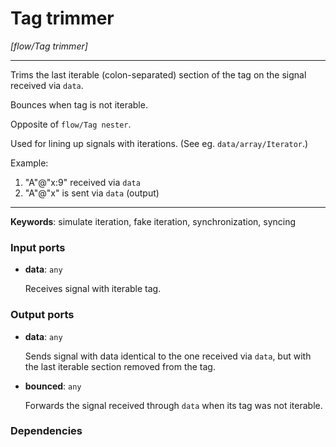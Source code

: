 # Tag trimmer

_[flow/Tag trimmer]_

---

Trims the last iterable (colon-separated) section of the tag on the signal received via `data`.  
  
Bounces when tag is not iterable.  
  
Opposite of `flow/Tag nester`.  
  
Used for lining up signals with iterations. (See eg. `data/array/Iterator`.)  
  
Example:  
1. "A"@"x:9" received via `data`  
2. "A"@"x" is sent via `data` (output)  

---

__Keywords__: simulate iteration, fake iteration, synchronization, syncing

### Input ports

* __data__: ` any `


    Receives signal with iterable tag.  

### Output ports

* __data__: ` any `


    Sends signal with data identical to the one received via `data`, but with the last iterable section removed from the tag.  


* __bounced__: ` any `


    Forwards the signal received through `data` when its tag was not iterable.  

### Dependencies




